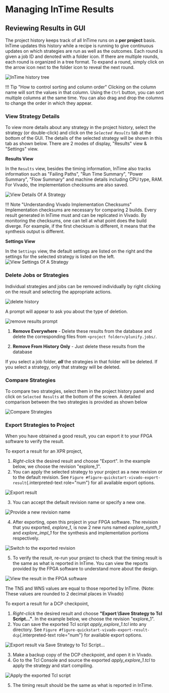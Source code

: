 Managing InTime Results
=========================

## Reviewing Results in GUI

The project history keeps track of all InTime runs on a **per project** basis. InTime updates this history while a recipe is running to give continuous updates on which strategies are run as well as the outcomes. Each round is given a job ID and denoted with a folder icon. If there are multiple rounds, each round is organized in a tree format. To expand a round, simply click on the arrow icon next to the folder icon to reveal the next round.

![InTime history tree](images/gui/history_tree.png)

!!! Tip "How to control sorting and column order"
    Clicking on the column name will sort the values in that column. Using the `Ctrl` button, you can sort multiple columns at the same time. You can also drag and drop the columns to change the order in which they appear.


### View Strategy Details

To view more details about any strategy in the project history, select the strategy (or double-click) and click on the *`Selected Results`* tab at the bottom of the GUI. The details of the selected strategy will be shown in this tab as shown below. There are 2 modes of display, "Results" view & "Settings" view.

**Results View**

In the `Results` view, besides the timing information, InTime also tracks information such as "Failing Paths", "Run Time Summary", "Power Summary", "Flow Summary" and machine details including CPU type, RAM. For Vivado, the implementation checksums are also saved.  

![View Details Of A Strategy](images/results/selected_results.png)


!!! Note "Understanding Vivado Implementation Checksums"
    Implementation checksums are necessary for comparing 2 builds. Every result generated in InTime must and can be replicated in Vivado. By monitoring the checksums, one can tell at what point does the build diverge. For example, if the first checksum is different, it means that the synthesis output is different.
 
**Settings View**

In the `Settings` view, the default settings are listed on the right and the settings for the selected strategy is listed on the left.
![View Settings Of A Strategy](images/results/strategy_details.png)



### Delete Jobs or Strategies
Individual strategies and jobs can be removed individually by right clicking on the result and selecting the appropriate actions. 

![delete history](images/gui/delete_history.png) 

A prompt will appear to ask you about the type of deletion.

![remove results prompt](images/results/remove_results.png) 

1. **Remove Everywhere** - Delete these results from the database and delete the corresponding files from `<project folder>/plunify.jobs/`.

2. **Remove From History Only** - Just delete these results from the database

If you select a job folder, ***all*** the strategies in that folder will be deleted. If you select a strategy, only that strategy will be deleted.



### Compare Strategies

To compare two strategies, select them in the project history panel and
click on `Selected Results` at the bottom of the screen. A detailed
comparison between the two strategies is provided as shown below
 
![Compare
Strategies](images/getting_started/compare_strategies.png)


### Export Strategies to Project

When you have obtained a good result, you can export it to your FPGA software to verify the result. 

To export a result for an XPR project,

1.  *Right-click* the desired result and choose "Export". In the example
    below, we choose the revision \"explore\_1\".
2.  You can apply the selected strategy to your project as a new
    revision or to the default revision. See
    `Figure #figure-quickstart-vivado-export-result`{.interpreted-text
    role="num"} for all available export options.

![Export result](images/quickstart/export_result_vivado.png)


3.  You can accept the default revision name or specify a new one.

![Provide a new revision name](images/quickstart/export_result_newname_vivado.png)


4.  After exporting, open this project in your FPGA software. The
    revision that you exported, *explore\_1*, is now 2 new runs named
    *explore\_synth\_1* and *explore\_impl\_1* for the synthesis and
    implementation portions respectively.

![Switch to the exported revision](images/quickstart/xilinx_vivado.png)


5.  To verify the result, re-run your project to check that the timing
    result is the same as what is reported in InTime. You can view the
    reports provided by the FPGA software to understand more about the
    design.

![View the result in the FPGA software](images/quickstart/xilinx_vivado_TNS.png)


The TNS and WNS values are equal to those reported by InTime. (Note:
These values are rounded to 2 decimal places in Vivado)

To export a result for a DCP checkpoint,

1.  *Right-click* the desired result and choose **"Export \Save
    Strategy to Tcl Script\..."**. In the example below, we choose the
    revision \"explore\_1\".
2.  You can save the exported Tcl script *apply\_explore\_1.tcl* into
    any directory. See
    `Figure #figure-quickstart-vivado-export-result-dcp`{.interpreted-text
    role="num"} for available export options.

![Export result via Save Strategy to Tcl Script\...](images/quickstart/export_result_vivado_dcp.png)


3.  Make a backup copy of the DCP checkpoint, and open it in Vivado.
4.  Go to the Tcl Console and source the exported
    *apply\_explore\_1.tcl* to apply the strategy and start compiling.

![Apply the exported Tcl script](images/quickstart/xilinx_vivado_tclconsole.png)


5.  The timing result should be the same as what is reported in InTime.



